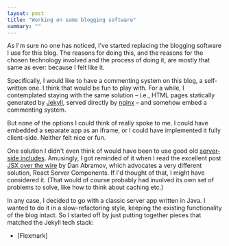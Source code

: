 ```yaml
---
layout: post
title: "Working on some blogging software"
summary: ""
---
```


As I'm sure no one has noticed, I've started replacing the blogging software I use for this blog. The reasons for doing this, and the reasons for the chosen technology involved and the process of doing it, are mostly that same as ever: because I felt like it.

Specifically, I would like to have a commenting system on this blog, a self-written one. I think that would be fun to play with. For a while, I contemplated staying with the same solution – i.e., HTML pages statically generated by [Jekyll](https://jekyllrb.com/), served directly by [nginx](https://nginx.org/) – and somehow embed a commenting system. 

But none of the options I could think of really spoke to me. I could have embedded a separate app as an iframe, or I could have implemented it fully client-side. Neither felt nice or fun. 

One solution I didn't even think of would have been to use good old [server-side includes](https://nginx.org/en/docs/http/ngx_http_ssi_module.html). Amusingly, I got reminded of it when I read the excellent post [JSX over the wire](https://overreacted.io/jsx-over-the-wire/) by Dan Abramov, which advocates a very different solution, React Server Components. If I'd thought of that, I might have considered it. (That would of course probably had involved its own set of problems to solve, like how to think about caching etc.)  

In any case, I decided to go with a classic server app written in Java. I wanted to do it in a slow-refactoring style, keeping the existing functionality of the blog intact. So I started off by just putting together pieces that matched the Jekyll tech stack: 

- [Flexmark]